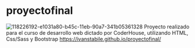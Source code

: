 # proyectofinal 
![118226192-e1031a80-b45c-11eb-90a7-341b05361328](https://user-images.githubusercontent.com/47618715/120547174-231ddd00-c3c7-11eb-952d-c6e686c80092.jpg)
Proyecto realizado para el curso de desarrollo web dictado por CoderHouse, utilizando HTML, Css/Sass y Bootstrap
https://ivanstabile.github.io/proyectofinal/
